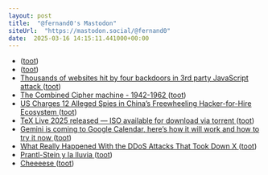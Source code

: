 ```yaml
---
layout: post
title:  "@fernand0's Mastodon"
siteUrl:  "https://mastodon.social/@fernand0"
date:  2025-03-16 14:15:11.441000+00:00
---
```

*  [ ](https://mastodon.online/@g0nz4) ([toot](https://mastodon.social/@fernand0/114172527341822311))
*  [ ](https://mastodon.social/users/fernand0/statuses/114172521686139921/activity) ([toot](https://mastodon.social/users/fernand0/statuses/114172521686139921/activity))
*  [Thousands of websites hit by four backdoors in 3rd party JavaScript attack ](https://cside.dev/blog/thousands-of-websites-hit-by-four-backdoors-in-3rd-party-javascript-attac) ([toot](https://mastodon.social/@fernand0/114172035450881844))
*  [The Combined Cipher machine - 1942-1962 ](https://chris-intel-corner.blogspot.com/2025/03/the-combined-cipher-machine-1942-1962.htm) ([toot](https://mastodon.social/@fernand0/114171957154379931))
*  [US Charges 12 Alleged Spies in China’s Freewheeling Hacker-for-Hire Ecosystem ](https://www.wired.com/story/us-charges-12-alleged-spies-in-chinas-freewheeling-hacker-for-hire-ecosystem) ([toot](https://mastodon.social/@fernand0/114171570387163284))
*  [TeX Live 2025 released — ISO available for download via torrent ](https://www.texastim.dev/tex-live-2025-iso-available-via-torrent) ([toot](https://mastodon.social/@fernand0/114171326907715147))
*  [Gemini is coming to Google Calendar, here’s how it will work and how to try it now ](https://www.techradar.com/computing/artificial-intelligence/gemini-is-coming-to-google-calendar-heres-how-it-will-work-and-how-to-try-it-no) ([toot](https://mastodon.social/@fernand0/114169776417075934))
*  [What Really Happened With the DDoS Attacks That Took Down X ](https://www.wired.com/story/x-ddos-attack-march-2025) ([toot](https://mastodon.social/@fernand0/114167946623493222))
*  [Prantl-Stein y la lluvia ](https://www.flickr.com/photos/fernand0/54373852277) ([toot](https://mastodon.social/@fernand0/114167881224263718))
*  [Cheeeese ](https://avecesunafoto.wordpress.com/2025/03/15/cheeeese) ([toot](https://mastodon.social/@fernand0/114167816180580508))
